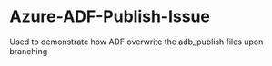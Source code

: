 # Azure-ADF-Publish-Issue
Used to demonstrate how ADF overwrite the adb_publish files upon branching
